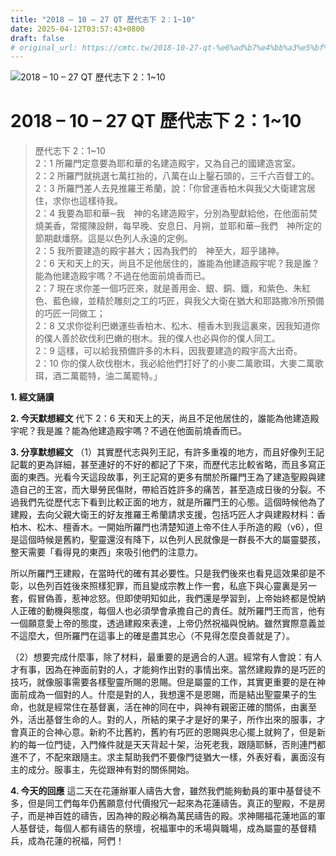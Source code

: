 ```yaml
---
title: "2018 – 10 – 27 QT 歷代志下 2：1~10"
date: 2025-04-12T03:57:43+0800
draft: false
# original_url: https://cmtc.tw/2018-10-27-qt-%e6%ad%b7%e4%bb%a3%e5%bf%97%e4%b8%8b-2%ef%bc%9a110
---
```


![2018 – 10 – 27 QT 歷代志下 2：1\~10](/images/qt.jpg   "2018 – 10 – 27 QT 歷代志下 2：1\~10")

# 2018 – 10 – 27 QT 歷代志下 2：1\~10

> 歷代志下 2：1\~10  
> 2：1 所羅門定意要為耶和華的名建造殿宇，又為自己的國建造宮室。  
> 2：2 所羅門就挑選七萬扛抬的，八萬在山上鑿石頭的，三千六百督工的。  
> 2：3 所羅門差人去見推羅王希蘭，說：「你曾運香柏木與我父大衛建宮居住，求你也這樣待我。  
> 2：4 我要為耶和華─我　神的名建造殿宇，分別為聖獻給他，在他面前焚燒美香，常擺陳設餅，每早晚、安息日、月朔，並耶和華─我們　神所定的節期獻燔祭。這是以色列人永遠的定例。  
> 2：5 我所要建造的殿宇甚大；因為我們的　神至大，超乎諸神。  
> 2：6 天和天上的天，尚且不足他居住的，誰能為他建造殿宇呢？我是誰？能為他建造殿宇嗎？不過在他面前燒香而已。  
> 2：7 現在求你差一個巧匠來，就是善用金、銀、銅、鐵，和紫色、朱紅色、藍色線，並精於雕刻之工的巧匠，與我父大衛在猶大和耶路撒冷所預備的巧匠一同做工；  
> 2：8 又求你從利巴嫩運些香柏木、松木、檀香木到我這裏來，因我知道你的僕人善於砍伐利巴嫩的樹木。我的僕人也必與你的僕人同工。  
> 2：9 這樣，可以給我預備許多的木料，因我要建造的殿宇高大出奇。  
> 2：10 你的僕人砍伐樹木，我必給他們打好了的小麥二萬歌珥，大麥二萬歌珥，酒二萬罷特，油二萬罷特。」

**1. 經文誦讀**

**2.  今天默想經文**
代下 2：6 天和天上的天，尚且不足他居住的，誰能為他建造殿宇呢？我是誰？能為他建造殿宇嗎？不過在他面前燒香而已。

**3. 分享默想經文**
（1）其實歷代志與列王記，有許多重複的地方，而且好像列王記記載的更為詳細，甚至連好的不好的都記了下來，而歷代志比較省略，而且多寫正面的東西。光看今天這段故事，列王記寫的更多有關於所羅門王為了建造聖殿與建造自己的王宮，而大舉勞民傷財，帶給百姓許多的痛苦，甚至造成日後的分裂。不過我們先從歷代志下看到比較正面的地方，就是所羅門王的心態。這個時候他為了建殿，去向父親大衛王的好友推羅王希蘭請求支援，包括巧匠人才與建殿材料：香柏木、松木、檀香木。一開始所羅門也清楚知道上帝不住人手所造的殿（v6），但是這個時候是舊約，聖靈還沒有降下，以色列人民就像是一群長不大的屬靈嬰孩，整天需要「看得見的東西」來吸引他們的注意力。

所以所羅門王建殿，在當時代的確有其必要性。只是我們後來也看見這效果卻是不彰，以色列百姓後來照樣犯罪，而且變成宗教上作一套，私底下與心靈裏是另一套，假冒偽善，惹神忿怒。但即使明知如此，我們還是學習到，上帝始終都是悅納人正確的動機與態度，每個人也必須學會承擔自己的責任。就所羅門王而言，他有一個願意愛上帝的態度，透過建殿來表達，上帝仍然祝福與悅納。雖然實際意義並不這麼大，但所羅門在這事上的確是盡其忠心（不見得怎麼良善就是了）。

（2）想要完成什麼事，除了材料，最重要的是適合的人選。經常有人會說：有人才有事，因為在神面前對的人，才能夠作出對的事情出來。當然建殿靠的是巧匠的技巧，就像服事需要各樣聖靈所賜的恩賜。但是屬靈的工作，其實更重要的是在神面前成為一個對的人。什麼是對的人，我想還不是恩賜，而是結出聖靈果子的生命，也就是經常住在基督裏，活在神的同在中，與神有親密正確的關係，由裏至外，活出基督生命的人。對的人，所結的果子才是好的果子，所作出來的服事，才會真正的合神心意。新約不比舊約，舊約有巧匠的恩賜與忠心擺上就夠了，但是新約的每一位門徒，入門條件就是天天背起十架，治死老我，跟隨耶穌，否則連門都進不了，不配來跟隨主。求主幫助我們不要像門徒猶大一樣，外表好看，裏面沒有主的成分。服事主，先從跟神有對的關係開始。

**4. 今天的回應**
這二天在花蓮辦軍人禱告大會，雖然我們能夠動員的軍中基督徒不多，但是同工們每年仍舊願意付代價撥冗一起來為花蓮禱告。真正的聖殿，不是房子，而是神百姓的禱告，因為神的殿必稱為萬民禱告的殿。求神賜福花蓮地區的軍人基督徒，每個人都有禱告的祭壇，祝福軍中的禾場與職場，成為屬靈的基督精兵，成為花蓮的祝福，阿們！
